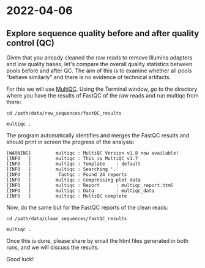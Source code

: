 # 2022-04-06

## Explore sequence quality before and after quality control (QC)

Given that you already cleaned the raw reads to remove Illumina adapters and low quality bases, let's compare the overall quality statistics between pools before and after QC. The aim of this is to examine whether all pools "behave similarly" and there is no evidence of technical artifacts.

For this we will use [MultiQC](https://multiqc.info). Using the Terminal window, go to the directory where you have the results of FastQC of the raw reads and run multiqc from there:
```
cd /path/data/raw_sequences/fastQC_results

multiqc .
```
The program automatically identifies and merges the FastQC results and should print in screen the progress of the analysis:
```
[WARNING]         multiqc : MultiQC Version v1.8 now available!
[INFO   ]         multiqc : This is MultiQC v1.7
[INFO   ]         multiqc : Template    : default
[INFO   ]         multiqc : Searching '.'
[INFO   ]          fastqc : Found 24 reports
[INFO   ]         multiqc : Compressing plot data
[INFO   ]         multiqc : Report      : multiqc_report.html
[INFO   ]         multiqc : Data        : multiqc_data
[INFO   ]         multiqc : MultiQC complete
```
Now, do the same but for the FastQC reports of the clean reads:
```
cd /path/data/clean_sequences/fastQC_results

multiqc .
```
Once this is done, please share by email the html files generated in both runs, and we will discuss the results.

Good luck!
